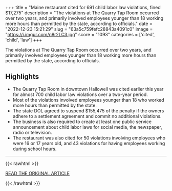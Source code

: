 +++
title = "Maine restaurant cited for 691 child labor law violations, fined $17,275"
description = "The violations at The Quarry Tap Room occurred over two years, and primarily involved employees younger than 18 working more hours than permitted by the state, according to officials."
date = "2022-12-23 15:21:29"
slug = "63a5c759fefc28843a4091c0"
image = "https://i.imgur.com/n8r2LC3.jpg"
score = "1093"
categories = ['cited', 'child', 'law']
+++

The violations at The Quarry Tap Room occurred over two years, and primarily involved employees younger than 18 working more hours than permitted by the state, according to officials.

## Highlights

- The Quarry Tap Room in downtown Hallowell was cited earlier this year for almost 700 child labor law violations over a two-year period.
- Most of the violations involved employees younger than 18 who worked more hours than permitted by the state.
- The state DOL agreed to suspend $155,475 of the penalty if the owners adhere to a settlement agreement and commit no additional violations.
- The business is also required to create at least one public service announcement about child labor laws for social media, the newspaper, radio or television.
- The restaurant was also cited for 50 violations involving employees who were 16 or 17 years old, and 43 violations for having employees working during school hours.

---

{{< rawhtml >}}
  <p class="article-category">
    <a target="_blank" href="https://www.centralmaine.com/2022/12/22/hallowell-bar-cited-for-691-child-labor-law-violations-fined-thousands-of-dollars/">READ THE ORIGINAL ARTICLE</a>
  </p>
{{< /rawhtml >}}
